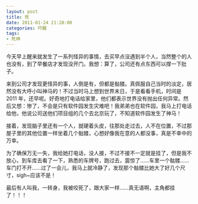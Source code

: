 ```yaml
---
layout: post
title: 死
date: 2011-01-24 21:28:00
categories: 吓醒
tags:
- 死神
---
```

今天早上醒来就发生了一系列怪异的事情，去买早点没遇到半个人，当然整个的人也没有，到了早餐店才发现没开门。我想：算了，公司还有点东西可以撑一下肚子。

来到公司才发现更怪异的事，人倒是有，但都是骷髅。真佩服自己当时的淡定，居然没有大呼小叫神马的！不过当时马上想到世界末日，于是看看手机，时间是 2011 年，还早呢。好奇地打电话给家里，他们都表示世界没有抛出任何异常。然后又想：惨了，不会是只有软件园发生灾难吧！我弟弟也在软件园，我马上打电话给他，他说公司送他们项目组的几个去北京玩了，不知道软件园发生了神马！

接着，发现脑子里还有一个人，就硬着头皮，往那处走过去，人不在位置，不过那屋子里的其他位置一样坐着几个骷髅，心想好像我在意的人都没事，真是不幸中的万幸。

为了确保万无一失，我给她打电话，没人接，不过不接不一定就是挂了，但是我不放心，到车库去看了一下，熟悉的车牌号，跑过去，震惊了……车里一个骷髅……车门打不开……过了一会儿，我马上就冷静了，发现那个骷髅比她大了好几个尺寸，sigh~应该不是！

最后有人叫我，一转身，我被咬死了，跟大家一样……真无语啊，主角都挂了！！！
